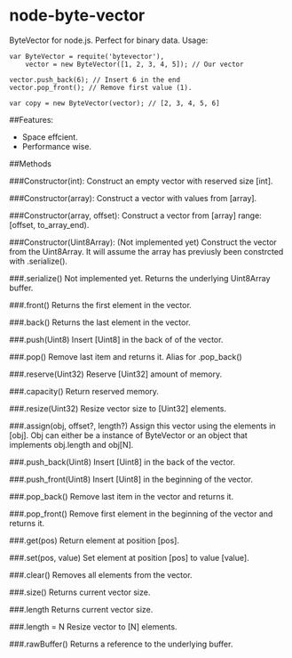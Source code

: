 node-byte-vector
================

ByteVector for node.js. Perfect for binary data. Usage:

    var ByteVector = requite('bytevector'),
        vector = new ByteVector([1, 2, 3, 4, 5]); // Our vector

    vector.push_back(6); // Insert 6 in the end
    vector.pop_front(); // Remove first value (1).
 
    var copy = new ByteVector(vector); // [2, 3, 4, 5, 6]
  

##Features:

- Space effcient.
- Performance wise.


##Methods

###Constructor(int):
  Construct an empty vector with reserved size [int].

###Constructor(array):
  Construct a vector with values from [array].

###Constructor(array, offset):
  Construct a vector from [array] range: [offset, to_array_end).

###Constructor(Uint8Array): (Not implemented yet)
  Construct the vector from the Uint8Array. It will assume the array has
  previusly been constrcted with .serialize().

###.serialize() Not implemented yet.
  Returns the underlying Uint8Array buffer.

###.front()
  Returns the first element in the vector.

###.back()
  Returns the last element in the vector.

###.push(Uint8)
  Insert [Uint8] in the back of of the vector.

###.pop()
  Remove last item and returns it. Alias for .pop_back()

###.reserve(Uint32)
  Reserve [Uint32] amount of memory.

###.capacity()
  Return reserved memory.

###.resize(Uint32)
  Resize vector size to [Uint32] elements.

###.assign(obj, offset?, length?)
  Assign this vector using the elements in [obj]. Obj can either be a instance of
  ByteVector or an object that implements obj.length and obj[N].

###.push_back(Uint8)
  Insert [Uint8] in the back of the vector.

###.push_front(Uint8)
  Insert [Uint8] in the beginning of the vector.

###.pop_back()
  Remove last item in the vector and returns it.

###.pop_front()
  Remove first element in the beginning of the vector and returns it.

###.get(pos)
  Return element at position [pos].

###.set(pos, value)
  Set element at position [pos] to value [value].

###.clear()
  Removes all elements from the vector.

###.size()
  Returns current vector size.

###.length
  Returns current vector size.

###.length = N
  Resize vector to [N] elements.

###.rawBuffer()
  Returns a reference to the underlying buffer.